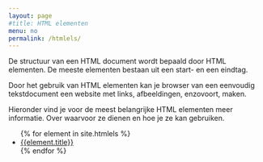 ```yaml
---
layout: page
#title: HTML elementen
menu: no
permalink: /htmlels/
---
```


De structuur van een HTML document wordt bepaald door HTML elementen. De meeste elementen bestaan uit een start- en een eindtag.

Door het gebruik van HTML elementen kan je browser van een eenvoudig tekstdocument een website met links, afbeeldingen, enzovoort, maken.

Hieronder vind je voor de meest belangrijke HTML elementen meer informatie. Over waarvoor ze dienen en hoe je ze kan gebruiken.

<ul>
{% for element in site.htmlels %}
    <li><a href="{{element.url}}">{{element.title}}</a></li>
{% endfor %}
</ul>
